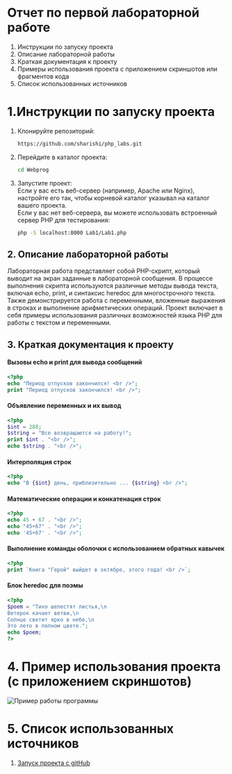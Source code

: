 # Отчет по первой лабораторной работе

1. Инструкции по запуску проекта
2. Описание лабораторной работы
3. Краткая документация к проекту
4. Примеры использования проекта с приложением скриншотов или фрагментов кода
5. Список использованных источников

# 1.Инструкции по запуску проекта

1. Клонируйте репозиторий:
   ```bash
   https://github.com/sharishi/php_labs.git
2. Перейдите в каталог проекта:
   ```bash 
   cd Webprog
3. Запустите проект:  
   Если у вас есть веб-сервер (например, Apache или Nginx), настройте его так, чтобы корневой каталог указывал на
   каталог вашего проекта.  
   Если у вас нет веб-сервера, вы можете использовать встроенный сервер PHP для тестирования:
   ```bash 
   php -S localhost:8000 Lab1/Lab1.php

## 2. Описание лабораторной работы

Лабораторная работа представляет собой PHP-скрипт, который выводит на экран заданные в лабораторной сообщения. В
процессе выполнения скрипта используются различные методы вывода текста, включая echo, print, и синтаксис heredoc для
многострочного текста. Также демонстрируется работа с переменными, вложенные выражения в строках и выполнение
арифметических операций. Проект включает в себя примеры использования различных возможностей языка PHP для работы с
текстом и переменными.

## 3. Краткая документация к проекту

#### Вызовы echo и print для вывода сообщений

```php
<?php
echo "Период отпусков закончился! <br />";
print "Период отпусков закончился! <br />";
```

#### Объявление переменных и их вывод

```php
<?php
$int = 288;
$string = "Все возвращаются на работу!";
print $int . "<br />";
echo $string . "<br />";
```

#### Интерполяция строк

```php
<?php
echo "В {$int} день, приблизительно ... {$string} <br />";
```

#### Математические операции и конкатенация строк

```php
<?php
echo 45 + 67 . "<br />";
echo "45+67" . "<br />";
echo '45+67' . "<br />";
```

#### Выполнение команды оболочки с использованием обратных кавычек

```php
<?php
print `Книга "Герой" выйдет в октябре, этого года! <br />`;
```

#### Блок heredoc для поэмы

```php
<?php
$poem = "Тихо шелестят листья,\n
Ветерок качает ветви,\n
Солнце светит ярко в небе,\n
Это лето в полном цвете.";
echo $poem;
?>
```

# 4. Пример использования проекта (с приложением скриншотов)

![Пример работы программы](images/img.png)

# 5. Список использованных источников

1. [Запуск проекта с gitHub](https://www.youtube.com/watch?v=6fHsk1v3qys)
<!-- 2. [Документация по composter.json](https://getcomposer.org/doc/04-schema.md#json-schema)-->